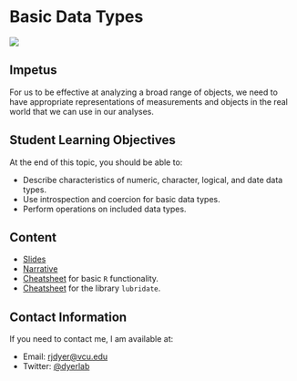 # Basic Data Types

![](https://unsplash.com/photos/8OyKWQgBsKQ/download?ixid=MnwxMjA3fDB8MXxzZWFyY2h8MXx8ZGF0YSUyMHR5cGVzfGVufDB8fHx8MTY2MjQ3Njc2MQ&force=true&w=640)



## Impetus

For us to be effective at analyzing a broad range of objects, we need to have appropriate representations of measurements and objects in the real world that we can use in our analyses.  

## Student Learning Objectives

At the end of this topic, you should be able to:  

 - Describe characteristics of numeric, character, logical, and date data types.  
 - Use introspection and coercion for basic data types. 
 - Perform operations on included data types.  

## Content
 - [Slides](https://dyerlabteaching.github.io/basic-data-types/slides.html)
 - [Narrative](https://dyerlabteaching.github.io/basic-data-types/narrative.html)
 - [Cheatsheet](https://raw.githubusercontent.com/rstudio/cheatsheets/master/base-r.pdf) for basic `R` functionality.
 - [Cheatsheet](https://github.com/DyerlabTeaching/Basic-Data-Types/raw/main/R_lubridate.pdf) for the library `lubridate`.

## Contact Information

If you need to contact me, I am available at:  
 - Email: rjdyer@vcu.edu
 - Twitter: [@dyerlab](https://twitter.com/dyerlab/)
